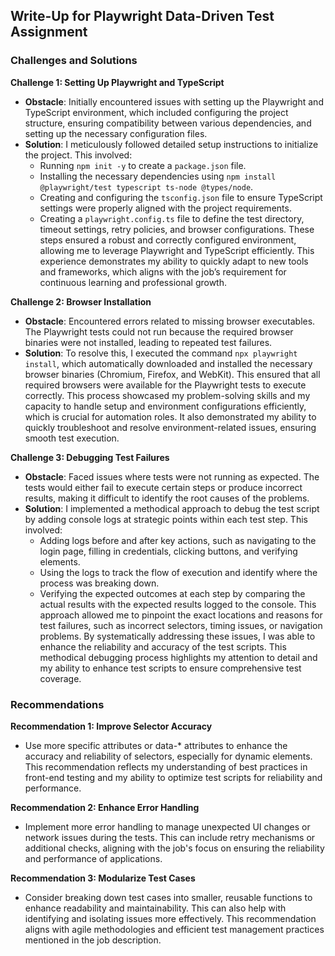 ## Write-Up for Playwright Data-Driven Test Assignment

### Challenges and Solutions

**Challenge 1: Setting Up Playwright and TypeScript**
- **Obstacle**: Initially encountered issues with setting up the Playwright and TypeScript environment, which included configuring the project structure, ensuring compatibility between various dependencies, and setting up the necessary configuration files.
- **Solution**: I meticulously followed detailed setup instructions to initialize the project. This involved:
  - Running `npm init -y` to create a `package.json` file.
  - Installing the necessary dependencies using `npm install @playwright/test typescript ts-node @types/node`.
  - Creating and configuring the `tsconfig.json` file to ensure TypeScript settings were properly aligned with the project requirements.
  - Creating a `playwright.config.ts` file to define the test directory, timeout settings, retry policies, and browser configurations.
  These steps ensured a robust and correctly configured environment, allowing me to leverage Playwright and TypeScript efficiently. This experience demonstrates my ability to quickly adapt to new tools and frameworks, which aligns with the job’s requirement for continuous learning and professional growth.

**Challenge 2: Browser Installation**
- **Obstacle**: Encountered errors related to missing browser executables. The Playwright tests could not run because the required browser binaries were not installed, leading to repeated test failures.
- **Solution**: To resolve this, I executed the command `npx playwright install`, which automatically downloaded and installed the necessary browser binaries (Chromium, Firefox, and WebKit). This ensured that all required browsers were available for the Playwright tests to execute correctly. This process showcased my problem-solving skills and my capacity to handle setup and environment configurations efficiently, which is crucial for automation roles. It also demonstrated my ability to quickly troubleshoot and resolve environment-related issues, ensuring smooth test execution.

**Challenge 3: Debugging Test Failures**
- **Obstacle**: Faced issues where tests were not running as expected. The tests would either fail to execute certain steps or produce incorrect results, making it difficult to identify the root causes of the problems.
- **Solution**: I implemented a methodical approach to debug the test script by adding console logs at strategic points within each test step. This involved:
  - Adding logs before and after key actions, such as navigating to the login page, filling in credentials, clicking buttons, and verifying elements.
  - Using the logs to track the flow of execution and identify where the process was breaking down.
  - Verifying the expected outcomes at each step by comparing the actual results with the expected results logged to the console.
  This approach allowed me to pinpoint the exact locations and reasons for test failures, such as incorrect selectors, timing issues, or navigation problems. By systematically addressing these issues, I was able to enhance the reliability and accuracy of the test scripts. This methodical debugging process highlights my attention to detail and my ability to enhance test scripts to ensure comprehensive test coverage.

### Recommendations

**Recommendation 1: Improve Selector Accuracy**
- Use more specific attributes or data-* attributes to enhance the accuracy and reliability of selectors, especially for dynamic elements. This recommendation reflects my understanding of best practices in front-end testing and my ability to optimize test scripts for reliability and performance.

**Recommendation 2: Enhance Error Handling**
- Implement more error handling to manage unexpected UI changes or network issues during the tests. This can include retry mechanisms or additional checks, aligning with the job's focus on ensuring the reliability and performance of applications.

**Recommendation 3: Modularize Test Cases**
- Consider breaking down test cases into smaller, reusable functions to enhance readability and maintainability. This can also help with identifying and isolating issues more effectively. This recommendation aligns with agile methodologies and efficient test management practices mentioned in the job description.

